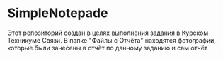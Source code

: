# SimpleNotepade
Этот репозиторий создан в целях выполнения задания в Курском Техникуме Связи.
В папке "Файлы с Отчёта" находятся фотографии, которые были занесены в отчёт по данному заданию и сам отчёт  
